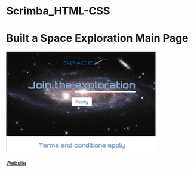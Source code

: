 # Scrimba_HTML-CSS


# Built a Space Exploration Main Page

<img src="images/SpaceExploration.png" alt="Space Exploration" width="400px" />


[Website](https://jacksondynamics.github.io/Scrimba_HTML-CSS/)

